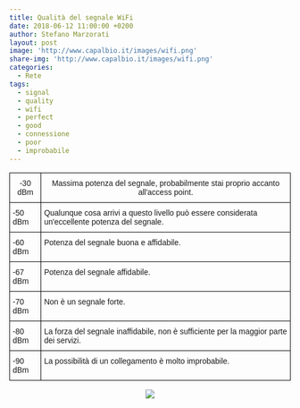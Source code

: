 ```yaml
---
title: Qualità del segnale WiFi
date: 2018-06-12 11:00:00 +0200
author: Stefano Marzorati
layout: post
image: 'http://www.capalbio.it/images/wifi.png'
share-img: 'http://www.capalbio.it/images/wifi.png'
categories:
  - Rete
tags:
  - signal
  - quality
  - wifi
  - perfect
  - good
  - connessione
  - poor
  - improbabile
---
```

<center>
<style type="text/css">
.tg  {border-collapse:collapse;border-spacing:0;}
.tg td{font-family:Arial, sans-serif;font-size:14px;padding:10px 5px;border-style:solid;border-width:1px;overflow:hidden;word-break:normal;border-color:black;}
.tg th{font-family:Arial, sans-serif;font-size:14px;font-weight:normal;padding:10px 5px;border-style:solid;border-width:1px;overflow:hidden;word-break:normal;border-color:black;}
.tg .tg-yw4l{vertical-align:top}
</style>
<table class="tg">
  <tr>
    <th class="tg-yw4l">﻿-30 dBm</th>
    <th class="tg-yw4l">Massima potenza del segnale, probabilmente stai proprio accanto all'access point.</th>
  </tr>
  <tr>
    <td class="tg-yw4l">-50 dBm</td>
    <td class="tg-yw4l">Qualunque cosa arrivi a questo livello può essere considerata un'eccellente potenza del segnale.</td>
  </tr>
  <tr>
    <td class="tg-yw4l">-60 dBm</td>
    <td class="tg-yw4l">Potenza del segnale buona e affidabile.</td>
  </tr>
  <tr>
    <td class="tg-yw4l">-67 dBm</td>
    <td class="tg-yw4l">Potenza del segnale affidabile.</td>
  </tr>
  <tr>
    <td class="tg-yw4l">-70 dBm</td>
    <td class="tg-yw4l">Non è un segnale forte.</td>
  </tr>
  <tr>
    <td class="tg-yw4l">-80 dBm</td>
    <td class="tg-yw4l">La forza del segnale inaffidabile, non è sufficiente per la maggior parte dei servizi.</td>
  </tr>
  <tr>
    <td class="tg-yw4l">-90 dBm</td>
    <td class="tg-yw4l">La possibilità di un collegamento è molto improbabile.</td>
  </tr>
</table>
   
<img src="https://eyesaas.com/wp-content/uploads/what-is-a-good-wifi-signal-1024x576.png"></center>